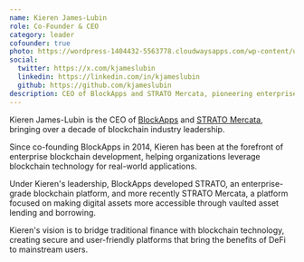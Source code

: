 ```yaml
---
name: Kieren James-Lubin
role: Co-Founder & CEO
category: leader
cofounder: true
photo: https://wordpress-1404432-5563778.cloudwaysapps.com/wp-content/uploads/2024/06/Group-3-2-1.png
social:
  twitter: https://x.com/kjameslubin
  linkedin: https://linkedin.com/in/kjameslubin
  github: https://github.com/kjameslubin
description: CEO of BlockApps and STRATO Mercata, pioneering enterprise blockchain solutions since 2014 and building the future of digital asset finance.
---
```


Kieren James-Lubin is the CEO of [BlockApps](https://blockapps.net) and [STRATO Mercata](https://stratomercata.com), bringing over a decade of blockchain industry leadership.

Since co-founding BlockApps in 2014, Kieren has been at the forefront of enterprise blockchain development, helping organizations leverage blockchain technology for real-world applications.

Under Kieren's leadership, BlockApps developed STRATO, an enterprise-grade blockchain platform, and more recently STRATO Mercata, a platform focused on making digital assets more accessible through vaulted asset lending and borrowing.

Kieren's vision is to bridge traditional finance with blockchain technology, creating secure and user-friendly platforms that bring the benefits of DeFi to mainstream users.
